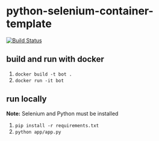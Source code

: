 # python-selenium-container-template
[![Build Status](https://travis-ci.com/popcor255/python-selenium-container.svg?branch=main)](https://travis-ci.com/popcor255/python-selenium-container)
## build and run with docker

1. `docker build -t bot .`
1. `docker run -it bot`

## run locally

**Note:** Selenium and Python must be installed

1. `pip install -r requirements.txt`
1. `python app/app.py` 